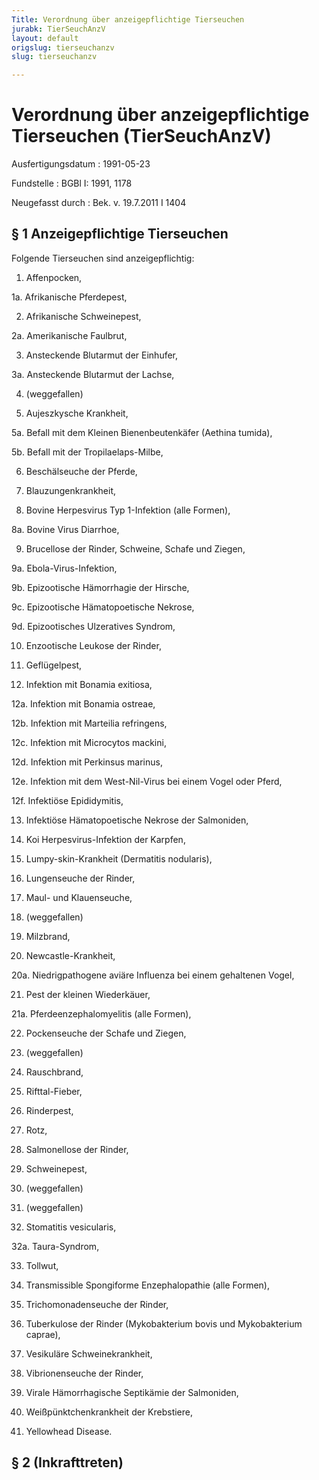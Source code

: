 ```yaml
---
Title: Verordnung über anzeigepflichtige Tierseuchen
jurabk: TierSeuchAnzV
layout: default
origslug: tierseuchanzv
slug: tierseuchanzv

---
```


# Verordnung über anzeigepflichtige Tierseuchen (TierSeuchAnzV)

Ausfertigungsdatum
:   1991-05-23

Fundstelle
:   BGBl I: 1991, 1178

Neugefasst durch
:   Bek. v. 19.7.2011 I 1404

## § 1 Anzeigepflichtige Tierseuchen

Folgende Tierseuchen sind anzeigepflichtig:

1.  Affenpocken,


1a. Afrikanische Pferdepest,


2.  Afrikanische Schweinepest,


2a. Amerikanische Faulbrut,


3.  Ansteckende Blutarmut der Einhufer,


3a. Ansteckende Blutarmut der Lachse,


4.  (weggefallen)


5.  Aujeszkysche Krankheit,


5a. Befall mit dem Kleinen Bienenbeutenkäfer
    (Aethina tumida),


5b. Befall mit der Tropilaelaps-Milbe,


6.  Beschälseuche der Pferde,


7.  Blauzungenkrankheit,


8.  Bovine Herpesvirus Typ 1-Infektion (alle Formen),


8a. Bovine Virus Diarrhoe,


9.  Brucellose der Rinder, Schweine, Schafe und Ziegen,


9a. Ebola-Virus-Infektion,


9b. Epizootische Hämorrhagie der Hirsche,


9c. Epizootische Hämatopoetische Nekrose,


9d. Epizootisches Ulzeratives Syndrom,


10. Enzootische Leukose der Rinder,


11. Geflügelpest,


12. Infektion mit Bonamia exitiosa,


12a. Infektion mit Bonamia ostreae,


12b. Infektion mit Marteilia refringens,


12c. Infektion mit Microcytos mackini,


12d. Infektion mit Perkinsus marinus,


12e. Infektion mit dem West-Nil-Virus bei einem Vogel oder Pferd,


12f. Infektiöse Epididymitis,


13. Infektiöse Hämatopoetische Nekrose der Salmoniden,


14. Koi Herpesvirus-Infektion der Karpfen,


15. Lumpy-skin-Krankheit (Dermatitis nodularis),


16. Lungenseuche der Rinder,


17. Maul- und Klauenseuche,


18. (weggefallen)


19. Milzbrand,


20. Newcastle-Krankheit,


20a. Niedrigpathogene aviäre Influenza bei einem gehaltenen Vogel,


21. Pest der kleinen Wiederkäuer,


21a. Pferdeenzephalomyelitis (alle Formen),


22. Pockenseuche der Schafe und Ziegen,


23. (weggefallen)


24. Rauschbrand,


25. Rifttal-Fieber,


26. Rinderpest,


27. Rotz,


28. Salmonellose der Rinder,


29. Schweinepest,


30. (weggefallen)


31. (weggefallen)


32. Stomatitis vesicularis,


32a. Taura-Syndrom,


33. Tollwut,


34. Transmissible Spongiforme Enzephalopathie (alle Formen),


35. Trichomonadenseuche der Rinder,


36. Tuberkulose der Rinder (Mykobakterium bovis und Mykobakterium caprae),


37. Vesikuläre Schweinekrankheit,


38. Vibrionenseuche der Rinder,


39. Virale Hämorrhagische Septikämie der Salmoniden,


40. Weißpünktchenkrankheit der Krebstiere,


41. Yellowhead Disease.

## § 2 (Inkrafttreten)


